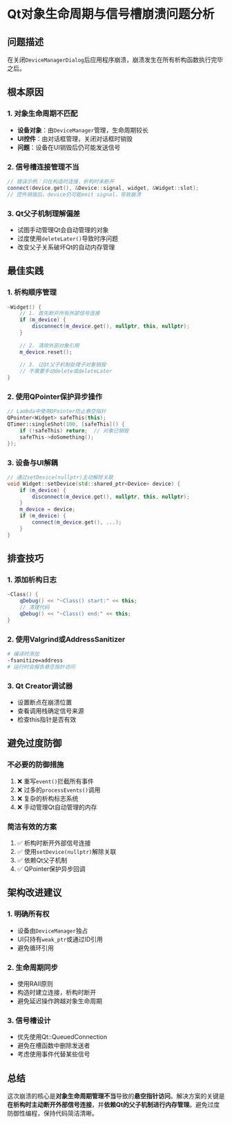 # Qt对象生命周期与信号槽崩溃问题分析

## 问题描述
在关闭`DeviceManagerDialog`后应用程序崩溃，崩溃发生在所有析构函数执行完毕之后。

## 根本原因

### 1. 对象生命周期不匹配
- **设备对象**：由`DeviceManager`管理，生命周期较长
- **UI控件**：由对话框管理，关闭对话框时销毁
- **问题**：设备在UI销毁后仍可能发送信号

### 2. 信号槽连接管理不当
```cpp
// 错误示例：只在构造时连接，析构时未断开
connect(device.get(), &Device::signal, widget, &Widget::slot);
// 控件销毁后，device仍可能emit signal，导致崩溃
```

### 3. Qt父子机制理解偏差
- 试图手动管理Qt会自动管理的对象
- 过度使用`deleteLater()`导致时序问题
- 改变父子关系破坏Qt的自动内存管理

## 最佳实践

### 1. 析构顺序管理
```cpp
~Widget() {
    // 1. 首先断开所有外部信号连接
    if (m_device) {
        disconnect(m_device.get(), nullptr, this, nullptr);
    }
    
    // 2. 清除外部对象引用
    m_device.reset();
    
    // 3. 让Qt父子机制处理子对象销毁
    // 不需要手动delete或deleteLater
}
```

### 2. 使用QPointer保护异步操作
```cpp
// Lambda中使用QPointer防止悬空指针
QPointer<Widget> safeThis(this);
QTimer::singleShot(100, [safeThis]() {
    if (!safeThis) return;  // 对象已销毁
    safeThis->doSomething();
});
```

### 3. 设备与UI解耦
```cpp
// 通过setDevice(nullptr)主动解除关联
void Widget::setDevice(std::shared_ptr<Device> device) {
    if (m_device) {
        disconnect(m_device.get(), nullptr, this, nullptr);
    }
    m_device = device;
    if (m_device) {
        connect(m_device.get(), ...);
    }
}
```

## 排查技巧

### 1. 添加析构日志
```cpp
~Class() {
    qDebug() << "~Class() start:" << this;
    // 清理代码
    qDebug() << "~Class() end:" << this;
}
```

### 2. 使用Valgrind或AddressSanitizer
```bash
# 编译时添加
-fsanitize=address
# 运行时会报告悬空指针访问
```

### 3. Qt Creator调试器
- 设置断点在崩溃位置
- 查看调用栈确定信号来源
- 检查this指针是否有效

## 避免过度防御

### 不必要的防御措施
1. ❌ 重写`event()`拦截所有事件
2. ❌ 过多的`processEvents()`调用
3. ❌ 复杂的析构标志系统
4. ❌ 手动管理Qt自动管理的内存

### 简洁有效的方案
1. ✅ 析构时断开外部信号连接
2. ✅ 使用`setDevice(nullptr)`解除关联
3. ✅ 依赖Qt父子机制
4. ✅ QPointer保护异步回调

## 架构改进建议

### 1. 明确所有权
- 设备由`DeviceManager`独占
- UI只持有`weak_ptr`或通过ID引用
- 避免循环引用

### 2. 生命周期同步
- 使用RAII原则
- 构造时建立连接，析构时断开
- 避免延迟操作跨越对象生命周期

### 3. 信号槽设计
- 优先使用Qt::QueuedConnection
- 避免在槽函数中删除发送者
- 考虑使用事件代替某些信号

## 总结
这次崩溃的核心是**对象生命周期管理不当**导致的**悬空指针访问**。解决方案的关键是**在析构时主动断开外部信号连接**，并**依赖Qt的父子机制进行内存管理**。避免过度防御性编程，保持代码简洁清晰。 